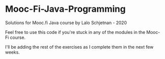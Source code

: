 # Mooc-Fi-Java-Programming
 Solutions for Mooc.fi Java course
by Lalo Schjetnan - 2020

Feel free to use this code if you're stuck in any of the modules in the Mooc-Fi course.

I'll be adding the rest of the exercises as I complete them in the next few weeks.
